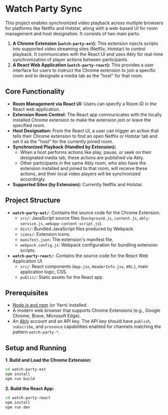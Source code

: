 # Watch Party Sync

This project enables synchronized video playback across multiple browsers for platforms like Netflix and Hotstar, along with a web-based UI for room management and host designation. It consists of two main parts:

1.  **A Chrome Extension (`watch-party-ext`):** This extension injects scripts into supported video streaming sites (Netflix, Hotstar) to control playback. It communicates with the React UI and uses Ably for real-time synchronization of player actions between participants.
2.  **A React Web Application (`watch-party-react`):** This provides a user interface for users to instruct the Chrome extension to join a specific room and to designate a media tab as the "host" for that room.

## Core Functionality

*   **Room Management via React UI:** Users can specify a Room ID in the React web application.
*   **Extension Room Control:** The React app communicates with the locally installed Chrome extension to make the extension join or leave the specified room.
*   **Host Designation:** From the React UI, a user can trigger an action that tells their Chrome extension to find an open Netflix or Hotstar tab and set it as the "host" for the currently joined room.
*   **Synchronized Playback (Handled by Extension):**
    *   When a host performs actions like play, pause, or seek on their designated media tab, these actions are published via Ably.
    *   Other participants in the same Ably room, who also have the extension installed and joined to that room, will receive these actions, and their local video players will be synchronized accordingly.
*   **Supported Sites (by Extension):** Currently Netflix and Hotstar.

## Project Structure

*   **`watch-party-ext/`**: Contains the source code for the Chrome Extension.
    *   `src/`: JavaScript source files (`background.js`, `content.js`, `ably-service.js`, `webapp-content-script.js`).
    *   `dist/`: Bundled JavaScript files produced by Webpack.
    *   `icons/`: Extension icons.
    *   `manifest.json`: The extension's manifest file.
    *   `webpack.config.js`: Webpack configuration for bundling extension scripts.
*   **`watch-party-react/`**: Contains the source code for the React Web Application UI.
    *   `src/`: React components (`App.jsx`, `HeaderInfo.jsx`, etc.), main application logic, CSS.
    *   `public/`: Static assets for the React app.

## Prerequisites

*   [Node.js and npm](https://nodejs.org/) (or Yarn) installed.
*   A modern web browser that supports Chrome Extensions (e.g., Google Chrome, Brave, Microsoft Edge).
*   An [Ably](https://ably.com/) account and an API key. The API key should have `publish`, `subscribe`, and `presence` capabilities enabled for channels matching the pattern `watch-party-*`.

## Setup and Running

<!-- **1. Configure Ably API Key:**

   *   **For the React App (`watch-party-react/`):**
      1.  Navigate into the `watch-party-react/` directory.
      2.  Create a new file named `.env`.
      3.  Add your Ably API key :
          ```env
          VITE_ABLY_API_KEY="YOUR_ACTUAL_ABLY_API_KEY_HERE"
          ``` -->

**1. Build and Load the Chrome Extension:**

   ```bash
   cd watch-party-ext
   npm install
   npm run build
   ```
**2. Build the React App:**
```bash
cd watch-party-react
npm install
npm run dev 
```